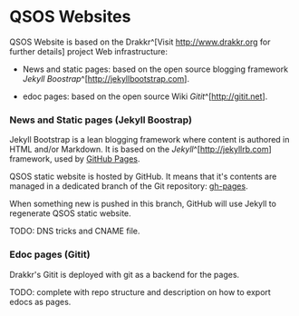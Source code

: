 # QSOS Websites

QSOS Website is based on the Drakkr^[Visit <http://www.drakkr.org> for further details] project Web infrastructure:

* News and static pages: based on the open source blogging framework _Jekyll Boostrap_^[<http://jekyllbootstrap.com>].

* edoc pages: based on the open source Wiki _Gitit_^[<http://gitit.net>].

### News and Static pages (Jekyll Boostrap)

Jekyll Bootstrap is a lean blogging framework where content is authored in HTML and/or Markdown. It is based on the _Jekyll_^[<http://jekyllrb.com>] framework, used by [GitHub Pages](http://pages.github.com/).

QSOS static website is hosted by GitHub. It means that it's contents are managed in a dedicated branch of the Git repository: [gh-pages](https://github.com/drakkr/QSOS/tree/gh-pages). 

When something new is pushed in this branch, GitHub will use Jekyll to regenerate QSOS static website.

TODO: DNS tricks and CNAME file.

### Edoc pages (Gitit)

Drakkr's Gitit is deployed with git as a backend for the pages.

TODO: complete with repo structure and description on how to export edocs as pages.
